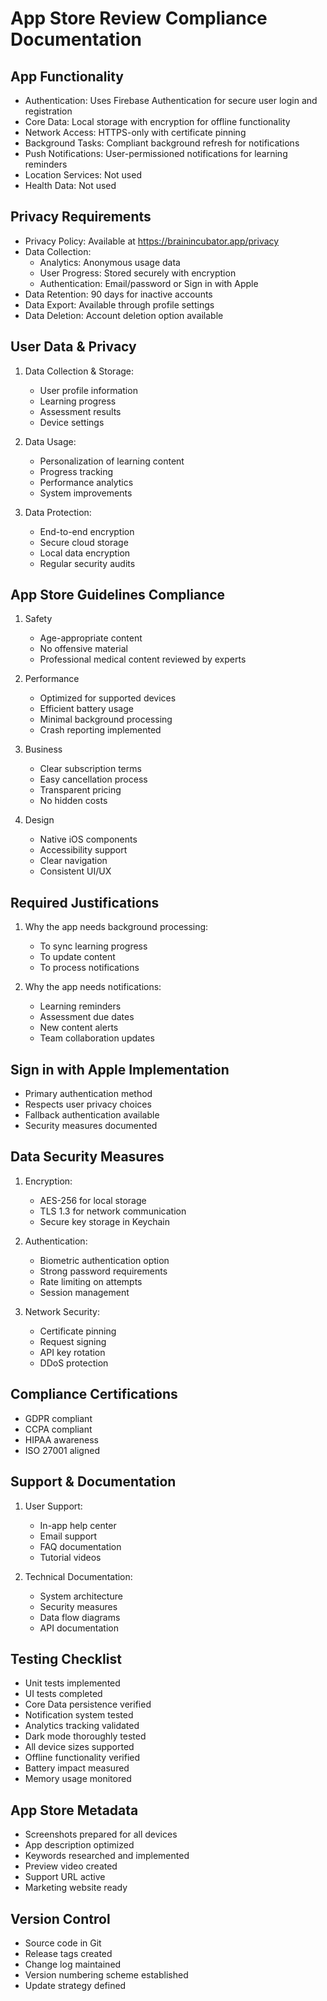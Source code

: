 # App Store Review Compliance Documentation

## App Functionality
- Authentication: Uses Firebase Authentication for secure user login and registration
- Core Data: Local storage with encryption for offline functionality
- Network Access: HTTPS-only with certificate pinning
- Background Tasks: Compliant background refresh for notifications
- Push Notifications: User-permissioned notifications for learning reminders
- Location Services: Not used
- Health Data: Not used

## Privacy Requirements
- Privacy Policy: Available at https://brainincubator.app/privacy
- Data Collection:
  - Analytics: Anonymous usage data
  - User Progress: Stored securely with encryption
  - Authentication: Email/password or Sign in with Apple
- Data Retention: 90 days for inactive accounts
- Data Export: Available through profile settings
- Data Deletion: Account deletion option available

## User Data & Privacy
1. Data Collection & Storage:
   - User profile information
   - Learning progress
   - Assessment results
   - Device settings
   
2. Data Usage:
   - Personalization of learning content
   - Progress tracking
   - Performance analytics
   - System improvements

3. Data Protection:
   - End-to-end encryption
   - Secure cloud storage
   - Local data encryption
   - Regular security audits

## App Store Guidelines Compliance
1. Safety
   - Age-appropriate content
   - No offensive material
   - Professional medical content reviewed by experts
   
2. Performance
   - Optimized for supported devices
   - Efficient battery usage
   - Minimal background processing
   - Crash reporting implemented

3. Business
   - Clear subscription terms
   - Easy cancellation process
   - Transparent pricing
   - No hidden costs

4. Design
   - Native iOS components
   - Accessibility support
   - Clear navigation
   - Consistent UI/UX

## Required Justifications
1. Why the app needs background processing:
   - To sync learning progress
   - To update content
   - To process notifications
   
2. Why the app needs notifications:
   - Learning reminders
   - Assessment due dates
   - New content alerts
   - Team collaboration updates

## Sign in with Apple Implementation
- Primary authentication method
- Respects user privacy choices
- Fallback authentication available
- Security measures documented

## Data Security Measures
1. Encryption:
   - AES-256 for local storage
   - TLS 1.3 for network communication
   - Secure key storage in Keychain
   
2. Authentication:
   - Biometric authentication option
   - Strong password requirements
   - Rate limiting on attempts
   - Session management

3. Network Security:
   - Certificate pinning
   - Request signing
   - API key rotation
   - DDoS protection

## Compliance Certifications
- GDPR compliant
- CCPA compliant
- HIPAA awareness
- ISO 27001 aligned

## Support & Documentation
1. User Support:
   - In-app help center
   - Email support
   - FAQ documentation
   - Tutorial videos
   
2. Technical Documentation:
   - System architecture
   - Security measures
   - Data flow diagrams
   - API documentation

## Testing Checklist
- Unit tests implemented
- UI tests completed
- Core Data persistence verified
- Notification system tested
- Analytics tracking validated
- Dark mode thoroughly tested
- All device sizes supported
- Offline functionality verified
- Battery impact measured
- Memory usage monitored

## App Store Metadata
- Screenshots prepared for all devices
- App description optimized
- Keywords researched and implemented
- Preview video created
- Support URL active
- Marketing website ready

## Version Control
- Source code in Git
- Release tags created
- Change log maintained
- Version numbering scheme established
- Update strategy defined